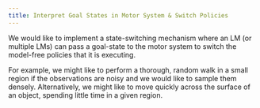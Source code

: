 ```yaml
---
title: Interpret Goal States in Motor System & Switch Policies
---
```


We would like to implement a state-switching mechanism where an LM (or multiple LMs) can pass a goal-state to the motor system to switch the model-free policies that it is executing.

For example, we might like to perform a thorough, random walk in a small region if the observations are noisy and we would like to sample them densely. Alternatively, we might like to move quickly across the surface of an object, spending little time in a given region.